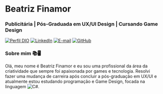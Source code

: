 # Beatriz Finamor

### Publicitária | Pós-Graduada em UX/UI Design | Cursando Game Design
[![Perfil DIO](https://img.shields.io/badge/-Meu%20Perfil%20na%20DIO-0077B5?style=for-the-badge&logo=gitbook&logoColor=white)](https://www.dio.me/users/bpfinamor)
[![LinkedIn](https://img.shields.io/badge/linkedin-%230077B5.svg?style=for-the-badge&logo=linkedin&logoColor=white)](https://www.linkedin.com/in/befinamor/)
[![E-mail](https://img.shields.io/badge/-Email-0077B5?style=for-the-badge&logo=microsoft-outlook&logoColor=white)](mailto:befinamor@outlook.com)
[![GitHub](https://img.shields.io/badge/GitHub-0077B5?style=for-the-badge&logo=github&logoColor=white)](https://github.com/beefinamor)

### Sobre mim 📚🖥
Olá, meu nome é Beatriz Finamor e eu sou uma profissional da área da criatividade que sempre foi apaixonada por games e tecnologia. Resolvi fazer uma mudança de carreira após concluir a pós-graduação em UX/UI e atualmente estou estudando programação e Game Design, focada 
na linguagem ![C#](https://img.shields.io/badge/C%23-239120?style=for-the-badge&logo=c-sharp&logoColor=white).
